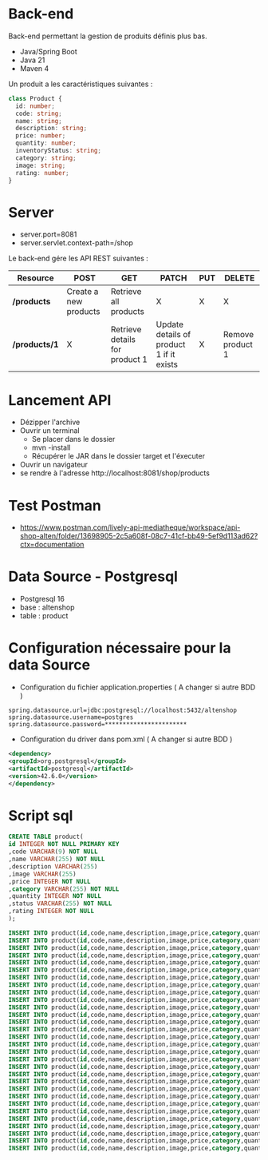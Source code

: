 # Back-end

Back-end permettant la gestion de produits définis plus bas.

- Java/Spring Boot
- Java 21
- Maven 4

Un produit a les caractéristiques suivantes :

```typescript
class Product {
  id: number;
  code: string;
  name: string;
  description: string;
  price: number;
  quantity: number;
  inventoryStatus: string;
  category: string;
  image: string;
  rating: number;
}
```

# Server

- server.port=8081
- server.servlet.context-path=/shop

Le back-end gére les API REST suivantes :

| Resource        | POST                  | GET                            | PATCH                                    | PUT | DELETE           |
| --------------- | --------------------- | ------------------------------ | ---------------------------------------- | --- | ---------------- |
| **/products**   | Create a new products | Retrieve all products          | X                                        | X   | X                |
| **/products/1** | X                     | Retrieve details for product 1 | Update details of product 1 if it exists | X   | Remove product 1 |

# Lancement API

- Dézipper l'archive
- Ouvrir un terminal
  - Se placer dans le dossier
  - mvn -install
  - Récupérer le JAR dans le dossier target et l'éxecuter
- Ouvrir un navigateur
- se rendre à l'adresse http://localhost:8081/shop/products

# Test Postman

- https://www.postman.com/lively-api-mediatheque/workspace/api-shop-alten/folder/13698905-2c5a608f-08c7-41cf-bb49-5ef9d113ad62?ctx=documentation

# Data Source - Postgresql

- Postgresql 16
- base : altenshop
- table : product

# Configuration nécessaire pour la data Source

- Configuration du fichier application.properties ( A changer si autre BDD )
```properties
spring.datasource.url=jdbc:postgresql://localhost:5432/altenshop
spring.datasource.username=postgres
spring.datasource.password=***********************
```

- Configuration du driver dans pom.xml ( A changer si autre BDD )
```xml
<dependency>
<groupId>org.postgresql</groupId>
<artifactId>postgresql</artifactId>
<version>42.6.0</version>
</dependency>
```

# Script sql

```sql
CREATE TABLE product(
id INTEGER NOT NULL PRIMARY KEY
,code VARCHAR(9) NOT NULL
,name VARCHAR(255) NOT NULL
,description VARCHAR(255)
,image VARCHAR(255)
,price INTEGER NOT NULL
,category VARCHAR(255) NOT NULL
,quantity INTEGER NOT NULL
,status VARCHAR(255) NOT NULL
,rating INTEGER NOT NULL
);

INSERT INTO product(id,code,name,description,image,price,category,quantity,status,rating) VALUES (1000,'f230fh0g3','Bamboo Watch','Product Description','bamboo-watch.jpg',65,'Accessories',24,'INSTOCK',5);
INSERT INTO product(id,code,name,description,image,price,category,quantity,status,rating) VALUES (1001,'nvklal433','Black Watch','Product Description','black-watch.jpg',72,'Accessories',61,'INSTOCK',4);
INSERT INTO product(id,code,name,description,image,price,category,quantity,status,rating) VALUES (1002,'zz21cz3c1','Blue Band','Product Description','blue-band.jpg',79,'Fitness',2,'LOWSTOCK',3);
INSERT INTO product(id,code,name,description,image,price,category,quantity,status,rating) VALUES (1003,'244wgerg2','Blue T-Shirt','Product Description','blue-t-shirt.jpg',29,'Clothing',25,'INSTOCK',5);
INSERT INTO product(id,code,name,description,image,price,category,quantity,status,rating) VALUES (1004,'h456wer53','Bracelet','Product Description','bracelet.jpg',15,'Accessories',73,'INSTOCK',4);
INSERT INTO product(id,code,name,description,image,price,category,quantity,status,rating) VALUES (1005,'av2231fwg','Brown Purse','Product Description','brown-purse.jpg',120,'Accessories',0,'OUTOFSTOCK',4);
INSERT INTO product(id,code,name,description,image,price,category,quantity,status,rating) VALUES (1006,'bib36pfvm','Chakra Bracelet','Product Description','chakra-bracelet.jpg',32,'Accessories',5,'LOWSTOCK',3);
INSERT INTO product(id,code,name,description,image,price,category,quantity,status,rating) VALUES (1007,'mbvjkgip5','Galaxy Earrings','Product Description','galaxy-earrings.jpg',34,'Accessories',23,'INSTOCK',5);
INSERT INTO product(id,code,name,description,image,price,category,quantity,status,rating) VALUES (1008,'vbb124btr','Game Controller','Product Description','game-controller.jpg',99,'Electronics',2,'LOWSTOCK',4);
INSERT INTO product(id,code,name,description,image,price,category,quantity,status,rating) VALUES (1009,'cm230f032','Gaming Set','Product Description','gaming-set.jpg',299,'Electronics',63,'INSTOCK',3);
INSERT INTO product(id,code,name,description,image,price,category,quantity,status,rating) VALUES (1010,'plb34234v','Gold Phone Case','Product Description','gold-phone-case.jpg',24,'Accessories',0,'OUTOFSTOCK',4);
INSERT INTO product(id,code,name,description,image,price,category,quantity,status,rating) VALUES (1011,'4920nnc2d','Green Earbuds','Product Description','green-earbuds.jpg',89,'Electronics',23,'INSTOCK',4);
INSERT INTO product(id,code,name,description,image,price,category,quantity,status,rating) VALUES (1012,'250vm23cc','Green T-Shirt','Product Description','green-t-shirt.jpg',49,'Clothing',74,'INSTOCK',5);
INSERT INTO product(id,code,name,description,image,price,category,quantity,status,rating) VALUES (1013,'fldsmn31b','Grey T-Shirt','Product Description','grey-t-shirt.jpg',48,'Clothing',0,'OUTOFSTOCK',3);
INSERT INTO product(id,code,name,description,image,price,category,quantity,status,rating) VALUES (1014,'waas1x2as','Headphones','Product Description','headphones.jpg',175,'Electronics',8,'LOWSTOCK',5);
INSERT INTO product(id,code,name,description,image,price,category,quantity,status,rating) VALUES (1015,'vb34btbg5','Light Green T-Shirt','Product Description','light-green-t-shirt.jpg',49,'Clothing',34,'INSTOCK',4);
INSERT INTO product(id,code,name,description,image,price,category,quantity,status,rating) VALUES (1016,'k8l6j58jl','Lime Band','Product Description','lime-band.jpg',79,'Fitness',12,'INSTOCK',3);
INSERT INTO product(id,code,name,description,image,price,category,quantity,status,rating) VALUES (1017,'v435nn85n','Mini Speakers','Product Description','mini-speakers.jpg',85,'Clothing',42,'INSTOCK',4);
INSERT INTO product(id,code,name,description,image,price,category,quantity,status,rating) VALUES (1018,'09zx9c0zc','Painted Phone Case','Product Description','painted-phone-case.jpg',56,'Accessories',41,'INSTOCK',5);
INSERT INTO product(id,code,name,description,image,price,category,quantity,status,rating) VALUES (1019,'mnb5mb2m5','Pink Band','Product Description','pink-band.jpg',79,'Fitness',63,'INSTOCK',4);
INSERT INTO product(id,code,name,description,image,price,category,quantity,status,rating) VALUES (1020,'r23fwf2w3','Pink Purse','Product Description','pink-purse.jpg',110,'Accessories',0,'OUTOFSTOCK',4);
INSERT INTO product(id,code,name,description,image,price,category,quantity,status,rating) VALUES (1021,'pxpzczo23','Purple Band','Product Description','purple-band.jpg',79,'Fitness',6,'LOWSTOCK',3);
INSERT INTO product(id,code,name,description,image,price,category,quantity,status,rating) VALUES (1022,'2c42cb5cb','Purple Gemstone Necklace','Product Description','purple-gemstone-necklace.jpg',45,'Accessories',62,'INSTOCK',4);
INSERT INTO product(id,code,name,description,image,price,category,quantity,status,rating) VALUES (1023,'5k43kkk23','Purple T-Shirt','Product Description','purple-t-shirt.jpg',49,'Clothing',2,'LOWSTOCK',5);
INSERT INTO product(id,code,name,description,image,price,category,quantity,status,rating) VALUES (1024,'lm2tny2k4','Shoes','Product Description','shoes.jpg',64,'Clothing',0,'INSTOCK',4);
INSERT INTO product(id,code,name,description,image,price,category,quantity,status,rating) VALUES (1025,'nbm5mv45n','Sneakers','Product Description','sneakers.jpg',78,'Clothing',52,'INSTOCK',4);
INSERT INTO product(id,code,name,description,image,price,category,quantity,status,rating) VALUES (1026,'zx23zc42c','Teal T-Shirt','Product Description','teal-t-shirt.jpg',49,'Clothing',3,'LOWSTOCK',3);
INSERT INTO product(id,code,name,description,image,price,category,quantity,status,rating) VALUES (1027,'acvx872gc','Yellow Earbuds','Product Description','yellow-earbuds.jpg',89,'Electronics',35,'INSTOCK',3);
INSERT INTO product(id,code,name,description,image,price,category,quantity,status,rating) VALUES (1028,'tx125ck42','Yoga Mat','Product Description','yoga-mat.jpg',20,'Fitness',15,'INSTOCK',5);
INSERT INTO product(id,code,name,description,image,price,category,quantity,status,rating) VALUES (1029,'gwuby345v','Yoga Set','Product Description','yoga-set.jpg',20,'Fitness',25,'INSTOCK',8);
```
